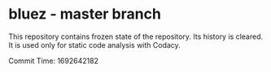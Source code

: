 # bluez - master branch

This repository contains frozen state of the repository.
Its history is cleared. It is used only for static code
analysis with Codacy.

Commit Time: 1692642182